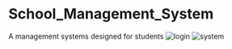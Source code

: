 # School_Management_System
A management systems designed for students
![login](https://user-images.githubusercontent.com/99958134/173241496-553931b3-e2d5-4cec-b968-3b29defd713f.jpg)
![system](https://user-images.githubusercontent.com/99958134/173241503-7854c128-0391-408d-afb1-c161f925dd79.jpg)
